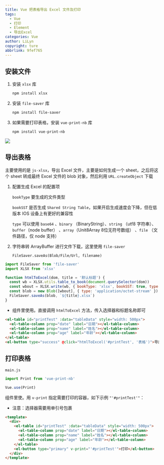 ```yaml
---
title: Vue 把表格导出 Excel 文件及打印
tags:
  - Vue
  - 打印
  - Element
  - 导出Excel
categories: Vue
author: LiLyn
copyright: ture
abbrlink: 9fef765
---
```

## 安装文件

1. 安装 `xlsx` 库

   ```bash
   npm install xlsx
   ```

2. 安装 `file-saver` 库

   ```bash
   npm install file-saver
   ```

3. 如果需要打印表格，安装 `vue-print-nb` 库

   ```bash
   npm install vue-print-nb
   ```

<!--more-->

![](https://gitee.com/lilyn/pic/raw/master/company-img/%E5%AF%BC%E5%87%BA%E6%89%93%E5%8D%B0.gif)

## 导出表格

主要使用的是 `js-xlsx`，导出 Excel 文件，主要是如何生成一个 sheet，之后将这个 sheet 转成最终 Excel 文件的 blob 对象，然后利用 `URL.createObject` 下载

1. 配置生成 Excel 的配置项

   `bookType` 要生成的文件类型

   `bookSST` 是否生成 `Shared String Table`，如果开启生成速度会下降，但在低版本 IOS 设备上有更好的兼容性

   `type` 可以使用 `base64` 、`binary` （BinaryString）、`string` （utf8 字符串）、`buffer`（node buffer） 、`array`（Unit8Array 8位无符号数组） 、`file` （文件路径，仅 node 支持）

2. 字符串转 ArrayBuffer 进行文件下载，这里使用 `file-saver`

   `FileSaver.saveAs(Blob/File/Url, filename)`

```js
import FileSaver from 'file-saver'
import XLSX from 'xlsx'

function htmlToExcel(dom, title = '默认标题') {
  const wb = XLSX.utils.table_to_book(document.querySelector(dom))
  const wbout = XLSX.write(wb, { bookType: 'xlsx', bookSST: true, type: 'array' })
  const blob = new Blob([wbout], { type: 'application/octet-stream' })
  FileSaver.saveAs(blob, `${title}.xlsx`)
}
```

- 组件里使用。直接调用 `htmlToExcel` 方法，传入选择器和标题名称即可

```html
<el-table id="printTest" :data="tableData" style="width: 500px">
  <el-table-column prop="date" label="日期"></el-table-column>
  <el-table-column prop="name" label="姓名"></el-table-column>
  <el-table-column prop="age" label="年龄"></el-table-column>
</el-table>
<el-button type="success" @click="htmlToExcel('#printTest', '表格')">导出Excel</el-button>
```

## 打印表格

`main.js`

```js
import Print from 'vue-print-nb'

Vue.use(Print)
```

组件里使。用 `v-print` 指定需要打印的容器，如下示例 `"'#printTest'"`：

- 注意：选择器需要用单引号包裹

```html
<template>
  <div>
    <el-table id="printTest" :data="tableData" style="width: 500px">
      <el-table-column prop="date" label="日期"></el-table-column>
      <el-table-column prop="name" label="姓名"></el-table-column>
      <el-table-column prop="age" label="年龄"></el-table-column>
    </el-table>
    <el-button type="primary" v-print="'#printTest'">打印</el-button>
  </div>
</template>
```

